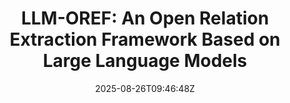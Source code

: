 ---
title: "LLM-OREF: An Open Relation Extraction Framework Based on Large Language Models"
authors:
- Hongyao Tu
- Liang Zhang
- Yujie Lin
- Xin Lin
- Haibo Zhang
- Long Zhang
- Jinsong Su
author_notes:
- "共同一作"
- "共同一作"
- 
- 
- 
- 
- "通讯作者"
date: "2025-08-26T09:46:48Z"
publishDate: "2025-08-26T09:46:48Z"
publication_types: [direction5]
publication: "**In Proc. of EMNLP 2025** (CCF-B)"
---